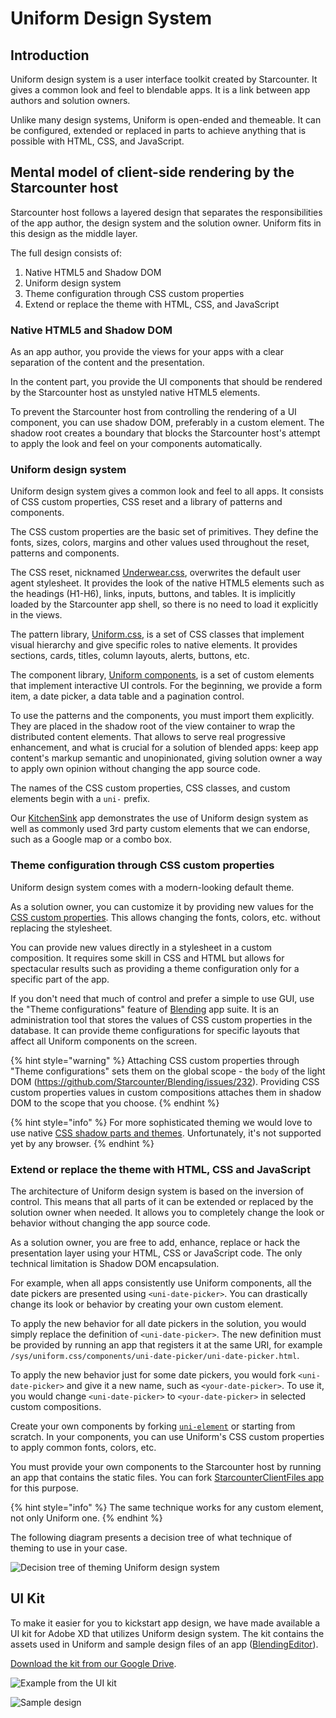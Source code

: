 # Uniform Design System

## Introduction

Uniform design system is a user interface toolkit created by Starcounter. It gives a common look and feel to blendable apps. It is a link between app authors and solution owners.

Unlike many design systems, Uniform is open-ended and themeable. It can be configured, extended or replaced in parts to achieve anything that is possible with HTML, CSS, and JavaScript.

## Mental model of client-side rendering by the Starcounter host

Starcounter host follows a layered design that separates the responsibilities of the app author, the design system and the solution owner. Uniform fits in this design as the middle layer. 

The full design consists of:

1. Native HTML5 and Shadow DOM
2. Uniform design system
3. Theme configuration through CSS custom properties
4. Extend or replace the theme with HTML, CSS, and JavaScript

### Native HTML5 and Shadow DOM

As an app author, you provide the views for your apps with a clear separation of the content and the presentation.

In the content part, you provide the UI components that should be rendered by the Starcounter host as unstyled native HTML5 elements. 

To prevent the Starcounter host from controlling the rendering of a UI component, you can use shadow DOM, preferably in a custom element. The shadow root creates a boundary that blocks the Starcounter host's attempt to apply the look and feel on your components automatically.

### Uniform design system

Uniform design system gives a common look and feel to all apps. It consists of CSS custom properties, CSS reset and a library of patterns and components.

The CSS custom properties are the basic set of primitives. They define the fonts, sizes, colors, margins and other values used throughout the reset, patterns and components.

The CSS reset, nicknamed [Underwear.css](https://starcounter.github.io/underwear.css/), overwrites the default user agent stylesheet. It provides the look of the native HTML5 elements such as the headings (H1-H6), links, inputs, buttons, and tables. It is implicitly loaded by the Starcounter app shell, so there is no need to load it explicitly in the views. 

The pattern library, [Uniform.css](https://starcounter.github.io/uniform.css/), is a set of CSS classes that implement visual hierarchy and give specific roles to native elements. It provides sections, cards, titles, column layouts, alerts,  buttons, etc.

The component library, [Uniform components](https://starcounter.github.io/uniform.css/components/), is a set of custom elements that implement interactive UI controls. For the beginning, we provide a form item, a date picker, a data table and a pagination control. 

To use the patterns and the components, you must import them explicitly. They are placed in the shadow root of the view container to wrap the distributed content elements. That allows to serve real progressive enhancement, and what is crucial for a solution of blended apps: keep app content's markup semantic and unopinionated, giving solution owner a way to apply own opinion without changing the app source code.

The names of the CSS custom properties, CSS classes, and custom elements begin with a `uni-` prefix.

Our [KitchenSink](https://kitchensink.starcounter.io/) app demonstrates the use of Uniform design system as well as commonly used 3rd party custom elements that we can endorse, such as a Google map or a combo box.

### Theme configuration through CSS custom properties

Uniform design system comes with a modern-looking default theme.

As a solution owner, you can customize it by providing new values for the [CSS custom properties](https://developer.mozilla.org/en-US/docs/Web/CSS/Using_CSS_variables). This allows changing the fonts, colors, etc. without replacing the stylesheet.

You can provide new values directly in a stylesheet in a custom composition. It requires some skill in CSS and HTML but allows for spectacular results such as providing a theme configuration only for a specific part of the app.

If you don't need that much of control and prefer a simple to use GUI, use the "Theme configurations" feature of [Blending](https://github.com/Starcounter/Blending) app suite. It is an administration tool that stores the values of CSS custom properties in the database. It can provide theme configurations for specific layouts that affect all Uniform components on the screen.

{% hint style="warning" %} Attaching CSS custom properties through "Theme configurations" sets them on the global scope - the `body` of the light DOM (https://github.com/Starcounter/Blending/issues/232). Providing CSS custom properties values in custom compositions attaches them in shadow DOM to the scope that you choose. {% endhint %}

{% hint style="info" %} For more sophisticated theming we would love to use native [CSS shadow parts and themes](https://meowni.ca/posts/part-theme-explainer/). Unfortunately, it's not supported yet by any browser. {% endhint %}

### Extend or replace the theme with HTML, CSS and JavaScript

The architecture of Uniform design system is based on the inversion of control. This means that all parts of it can be extended or replaced by the solution owner when needed. It allows you to completely change the look or behavior without changing the app source code.

As a solution owner, you are free to add, enhance, replace or hack the presentation layer using your HTML, CSS or JavaScript code. The only technical limitation is Shadow DOM encapsulation. 

For example, when all apps consistently use Uniform components, all the date pickers are presented using `<uni-date-picker>`. You can drastically change its look or behavior by creating your own custom element.

To apply the new behavior for all date pickers in the solution, you would simply replace the definition of `<uni-date-picker>`. The new definition must be provided by running an app that registers it at the same URI, for example `/sys/uniform.css/components/uni-date-picker/uni-date-picker.html`.

To apply the new behavior just for some date pickers, you would fork `<uni-date-picker>` and give it a new name, such as `<your-date-picker>`. To use it, you would change `<uni-date-picker>` to `<your-date-picker>` in selected custom compositions.

Create your own components by forking [`uni-element`](https://github.com/Starcounter/uniform.css/tree/master/components) or starting from scratch. In your components, you can use Uniform's CSS custom properties to apply common fonts, colors, etc.

You must provide your own components to the Starcounter host by running an app that contains the static files. You can fork [StarcounterClientFiles app](https://github.com/Starcounter/StarcounterClientFiles/) for this purpose.

{% hint style="info" %} The same technique works for any custom element, not only Uniform one. {% endhint %}

The following diagram presents a decision tree of what technique of theming to use in your case.

![Decision tree of theming Uniform design system](../../.gitbook/assets/uniform-decision-tree.png)

## UI Kit

To make it easier for you to kickstart app design, we have made available a UI kit for Adobe XD that utilizes Uniform design system. The kit contains the assets used in Uniform and sample design files of an app \([BlendingEditor](https://github.com/Starcounter/Blending)\).

[Download the kit from our Google Drive](https://drive.google.com/drive/folders/1-71NMTdjGFo4IizBfKdvl2oi93z1RUoH?usp).

![Example from the UI kit](../../.gitbook/assets/uikit1.png)

![Sample design](../../.gitbook/assets/uikit2%20%281%29.png)
